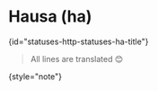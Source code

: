# Hausa (ha)
{id="statuses-http-statuses-ha-title"}



> All lines are translated 😊
>
{style="note"}

